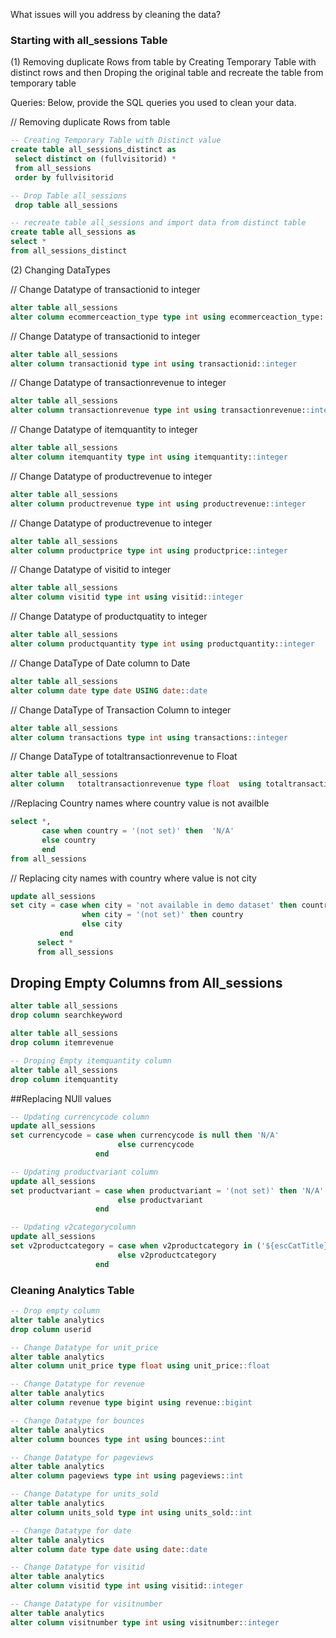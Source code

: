 What issues will you address by cleaning the data?
### Starting with all_sessions Table
(1) Removing duplicate Rows from table by Creating Temporary Table with distinct rows and then Droping the original table and recreate the table from temporary table




Queries:
Below, provide the SQL queries you used to clean your data.

// Removing duplicate Rows from table
```SQL
-- Creating Temporary Table with Distinct value 
create table all_sessions_distinct as 
 select distinct on (fullvisitorid) *
 from all_sessions
 order by fullvisitorid
```

```SQL
-- Drop Table all_sessions
 drop table all_sessions
```
``` SQL
-- recreate table all_sessions and import data from distinct table 
create table all_sessions as 
select *
from all_sessions_distinct
```
(2) Changing DataTypes 

// Change Datatype of transactionid to integer
```SQL
alter table all_sessions
alter column ecommerceaction_type type int using ecommerceaction_type::integer
```

// Change Datatype of transactionid to integer

```SQL
alter table all_sessions
alter column transactionid type int using transactionid::integer
```

// Change Datatype of transactionrevenue to integer
```SQL
alter table all_sessions
alter column transactionrevenue type int using transactionrevenue::integer
```

// Change Datatype of itemquantity to integer
```SQL
alter table all_sessions
alter column itemquantity type int using itemquantity::integer
```

// Change Datatype of productrevenue to integer
```SQL
alter table all_sessions
alter column productrevenue type int using productrevenue::integer
```

// Change Datatype of productrevenue to integer
```SQL
alter table all_sessions
alter column productprice type int using productprice::integer
```

// Change Datatype of visitid to integer
```SQL
alter table all_sessions
alter column visitid type int using visitid::integer
```

// Change Datatype of productquatity to integer
```SQL
alter table all_sessions
alter column productquantity type int using productquantity::integer
```

// Change DataType of Date column to Date 
```SQL
alter table all_sessions
alter column date type date USING date::date
```

// Change DataType of Transaction Column to integer
```SQL
alter table all_sessions
alter column transactions type int using transactions::integer
```

// Change DataType of totaltransactionrevenue to Float
```SQL
alter table all_sessions
alter column   totaltransactionrevenue type float  using totaltransactionrevenue::double precision
``` 
//Replacing Country names where country value is not availble
```SQL
select *,
       case when country = '(not set)' then  'N/A'
	   else country
	   end
from all_sessions
```

// Replacing city names with country where value is not city 
```SQL
update all_sessions
set city = case when city = 'not available in demo dataset' then country
	            when city = '(not set)' then country
		        else city
	       end
	  select *
	  from all_sessions
```

## Droping Empty Columns from All_sessions
```SQL
alter table all_sessions
drop column searchkeyword
```
```SQL
alter table all_sessions
drop column itemrevenue
```
```SQL
-- Droping Empty itemquantity column
alter table all_sessions
drop column itemquantity 
```

##Replacing NUll values 

```SQL
-- Updating currencycode column
update all_sessions
set currencycode = case when currencycode is null then 'N/A'
	                    else currencycode
	               end
```

```SQL
-- Updating productvariant column 
update all_sessions
set productvariant = case when productvariant = '(not set)' then 'N/A'
	                    else productvariant
	               end
```
```SQL
-- Updating v2categorycolumn 
update all_sessions
set v2productcategory = case when v2productcategory in ('${escCatTitle}','(not set)') then 'N/A'
	                    else v2productcategory
	               end
```

### Cleaning Analytics Table
```SQL
-- Drop empty column
alter table analytics
drop column userid
```

```SQL
-- Change Datatype for unit_price 
alter table analytics
alter column unit_price type float using unit_price::float
```

```SQL
-- Change Datatype for revenue 
alter table analytics
alter column revenue type bigint using revenue::bigint
```

```SQL
-- Change Datatype for bounces
alter table analytics
alter column bounces type int using bounces::int
```
```SQL
-- Change Datatype for pageviews
alter table analytics
alter column pageviews type int using pageviews::int
```
```SQL
-- Change Datatype for units_sold
alter table analytics
alter column units_sold type int using units_sold::int
```
```SQL
-- Change Datatype for date 
alter table analytics
alter column date type date using date::date
```
```SQL
-- Change Datatype for visitid
alter table analytics
alter column visitid type int using visitid::integer
```
```SQL
-- Change Datatype for visitnumber 
alter table analytics
alter column visitnumber type int using visitnumber::integer
```